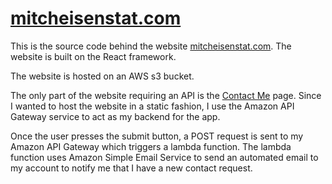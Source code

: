 # <a href="mitcheisenstat.com">mitcheisenstat.com</a>

This is the source code behind the website <a href="mitcheisenstat.com">mitcheisenstat.com</a>. The website is built on the React framework.

The website is hosted on an AWS s3 bucket.

The only part of the website requiring an API is the <a href=mitcheisenstat.com/contact>Contact Me</a> page. Since I wanted to host the website in a static fashion, I use the Amazon API Gateway service to act as my backend for the app.

Once the user presses the submit button, a POST request is sent to my Amazon API Gateway which triggers a lambda function. The lambda function uses Amazon Simple Email Service to send an automated email to my account to notify me that I have a new contact request.